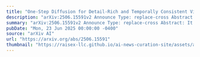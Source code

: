 ```yaml
---
title: "One-Step Diffusion for Detail-Rich and Temporally Consistent Video Super-Resolution"
description: "arXiv:2506.15591v2 Announce Type: replace-cross Abstract: It is a challenging problem to reproduce rich spatial details while maintaining temporal consistency in real-world video super-resolution (Real-VSR), especially when we leverage pre-trained generative models such as stable diffusion (SD) for realistic details synthesis. Existing SD-based Real-VSR methods often compromise spatial details for temporal coherence, resulting in suboptimal visual quality. We argue that the key lies in how to effectively extract the degradation-robust temporal consistency priors from the low-quality (LQ) input video and enhance the video details while maintaining the extracted consistency priors. To achieve this, we propose a Dual LoRA Learning (DLoRAL) paradigm to train an effective SD-based one-step diffusion model, achieving realistic frame details and temporal consistency simultaneously. Specifically, we introduce a Cross-Frame Retrieval (CFR) module to aggregate complementary information across frames, and train a Consistency-LoRA (C-LoRA) to learn robust temporal representations from degraded inputs. After consistency learning, we fix the CFR and C-LoRA modules and train a Detail-LoRA (D-LoRA) to enhance spatial details while aligning with the temporal space defined by C-LoRA to keep temporal coherence. The two phases alternate iteratively for optimization, collaboratively delivering consistent and detail-rich outputs. During inference, the two LoRA branches are merged into the SD model, allowing efficient and high-quality video restoration in a single diffusion step. Experiments show that DLoRAL achieves strong performance in both accuracy and speed. Code and models are available at https://github.com/yjsunnn/DLoRAL."
summary: "arXiv:2506.15591v2 Announce Type: replace-cross Abstract: It is a challenging problem to reproduce rich spatial details while maintaining temporal consistency in real-world video super-resolution (Real-VSR), especially when we leverage pre-trained generative models such as stable diffusion (SD) for realistic details synthesis. Existing SD-based Real-VSR methods often compromise spatial details for temporal coherence, resulting in suboptimal visual quality. We argue that the key lies in how to effectively extract the degradation-robust temporal consistency priors from the low-quality (LQ) input video and enhance the video details while maintaining the extracted consistency priors. To achieve this, we propose a Dual LoRA Learning (DLoRAL) paradigm to train an effective SD-based one-step diffusion model, achieving realistic frame details and temporal consistency simultaneously. Specifically, we introduce a Cross-Frame Retrieval (CFR) module to aggregate complementary information across frames, and train a Consistency-LoRA (C-LoRA) to learn robust temporal representations from degraded inputs. After consistency learning, we fix the CFR and C-LoRA modules and train a Detail-LoRA (D-LoRA) to enhance spatial details while aligning with the temporal space defined by C-LoRA to keep temporal coherence. The two phases alternate iteratively for optimization, collaboratively delivering consistent and detail-rich outputs. During inference, the two LoRA branches are merged into the SD model, allowing efficient and high-quality video restoration in a single diffusion step. Experiments show that DLoRAL achieves strong performance in both accuracy and speed. Code and models are available at https://github.com/yjsunnn/DLoRAL."
pubDate: "Mon, 23 Jun 2025 00:00:00 -0400"
source: "arXiv AI"
url: "https://arxiv.org/abs/2506.15591"
thumbnail: "https://raisex-llc.github.io/ai-news-curation-site/assets/arxiv.png"
---
```


